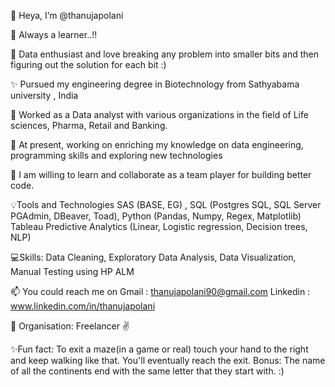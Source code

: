 👋 Heya, I’m @thanujapolani

🎒 Always a learner..!!

:sparkling_heart: Data enthusiast and love breaking any problem into smaller bits and then figuring out the solution for each bit :)

✨ Pursued my engineering degree in Biotechnology from Sathyabama university , India

💞️ Worked as a Data analyst with various organizations in the field of Life sciences, Pharma, Retail and Banking.

🌱 At present, working on enriching my knowledge on data engineering, programming skills and exploring new technologies
  
👀 I am willing to learn and collaborate as a team player for building better code.
 
💡Tools and Technologies 
  SAS (BASE, EG) , SQL (Postgres SQL, SQL Server PGAdmin, DBeaver, Toad), Python (Pandas, Numpy, Regex, Matplotlib) Tableau
  Predictive Analytics (Linear, Logistic regression, Decision trees, NLP)

💻Skills: Data Cleaning, Exploratory Data Analysis, Data Visualization, Manual Testing using HP ALM
 
📫 You could reach me on 
  Gmail : thanujapolani90@gmail.com 
  Linkedin : www.linkedin.com/in/thanujapolani
  
🏢 Organisation: Freelancer ✌️
 
✨Fun fact: To exit a maze(in a game or real) touch your hand to the right and keep walking like that. You'll eventually reach the exit. 
             Bonus: 	The name of all the continents end with the same letter that they start with. :) 
